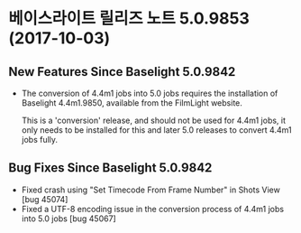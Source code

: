 # 베이스라이트 릴리즈 노트 5.0.9853 (2017-10-03)



## New Features Since Baselight 5.0.9842

*   The conversion of 4.4m1 jobs into 5.0 jobs requires the installation of Baselight 4.4m1.9850, available from the FilmLight website.

    This is a 'conversion' release, and should not be used for 4.4m1 jobs, it only needs to be installed for this and later 5.0 releases to convert 4.4m1 jobs fully.

## Bug Fixes Since Baselight 5.0.9842

* Fixed crash using "Set Timecode From Frame Number" in Shots View \[bug 45074]
* Fixed a UTF-8 encoding issue in the conversion process of 4.4m1 jobs into 5.0 jobs \[bug 45067]
